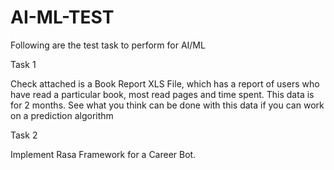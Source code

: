 # AI-ML-TEST

Following are the test task to perform for AI/ML

Task 1

Check attached is a Book Report XLS File, which has a report of users who have read a particular book, most read pages and time spent. This data is for 2 months. See what you think can be done with this data if you can work on a prediction algorithm

Task 2

Implement Rasa Framework for a Career Bot.

